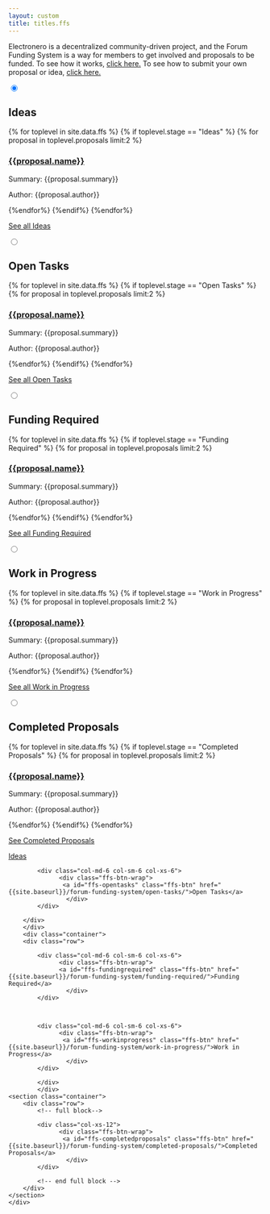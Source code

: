```yaml
---
layout: custom
title: titles.ffs
---
```

<div class="ffs">
   <div class="desktop">
        <div class="container description" >
               <p>Electronero is a decentralized community-driven project, and the Forum Funding System is a way for members to get involved and proposals to be funded. To see how it works, <a href="">click here.</a> To see how to submit your own proposal or idea, <a href="">click here.</a></p>
        </div>
        <section class="container">
            <div class="row">
                <div class="col-lg-12 col-md-12 col-sm-12 col-xs-12">
                    <div class="tabPanel-widget">
                        <label for="tab-1" tabindex="0"></label>
                            <input id="tab-1" type="radio" name="tabs" aria-hidden="true" checked>
                                <h2>Ideas</h2>
                                <div class="tabPanel-content">           
                                    {% for toplevel in site.data.ffs %}
                                          {% if toplevel.stage == "Ideas" %}
                                            {% for proposal in toplevel.proposals limit:2 %}
                                                <h3><a href="{{site.baseurl}}/{{proposal.url}}">{{proposal.name}}</a></h3>
                                                <p>Summary: {{proposal.summary}}</p>
                                                <p>Author: {{proposal.author}}</p>
                                            {%endfor%}
                                          {%endif%}
                                        {%endfor%}
                                        <div class="row center-xs">
                                        <p><a href="{{site.baseurl}}/forum-funding-system/ideas/" class="btn-link btn-fixed">See all Ideas</a></p>
                                        </div>
                                </div>
                                <label for="tab-2" tabindex="0"></label>
                                <input id="tab-2" type="radio" name="tabs" aria-hidden="true">
                                    <h2>Open Tasks</h2>
                                    <div class="tabPanel-content">
                                       {% for toplevel in site.data.ffs %}
                                          {% if toplevel.stage == "Open Tasks" %}
                                            {% for proposal in toplevel.proposals limit:2 %}
                                                <h3><a href="{{site.baseurl}}/{{proposal.url}}">{{proposal.name}}</a></h3>
                                                <p>Summary: {{proposal.summary}}</p>
                                                <p>Author: {{proposal.author}}</p>
                                            {%endfor%}
                                          {%endif%}
                                        {%endfor%}
                                        <div class="row center-xs"><p><a href="{{site.baseurl}}/forum-funding-system/open-tasks/" class="btn-link btn-fixed">See all Open Tasks</a></p>
                                        </div>
                                    </div>
                                    <label for="tab-3" tabindex="0"></label>
                                    <input id="tab-3" type="radio" name="tabs" aria-hidden="true">
                                    <h2>Funding Required</h2>
                                    <div class="tabPanel-content">
                                       {% for toplevel in site.data.ffs %}
                                          {% if toplevel.stage == "Funding Required" %}
                                            {% for proposal in toplevel.proposals limit:2 %}
                                                <h3><a href="{{site.baseurl}}/{{proposal.url}}">{{proposal.name}}</a></h3>
                                                <p>Summary: {{proposal.summary}}</p>
                                                <p>Author: {{proposal.author}}</p>
                                            {%endfor%}
                                          {%endif%}
                                        {%endfor%}
                                        <div class="row center-xs">
                                        <p><a href="{{site.baseurl}}/forum-funding-system/funding-required/" class="btn-link btn-fixed">See all Funding Required</a></p>
                                        </div>
                                    </div>
                                    <label for="tab-4" tabindex="0"></label>
                                    <input id="tab-4" type="radio" name="tabs" aria-hidden="true">
                                    <h2>Work in Progress</h2>
                                    <div class="tabPanel-content">
                                       {% for toplevel in site.data.ffs %}
                                          {% if toplevel.stage == "Work in Progress" %}
                                            {% for proposal in toplevel.proposals limit:2 %}
                                                <h3><a href="{{site.baseurl}}/{{proposal.url}}">{{proposal.name}}</a></h3>
                                                <p>Summary: {{proposal.summary}}</p>
                                                <p>Author: {{proposal.author}}</p>
                                            {%endfor%}
                                          {%endif%}
                                        {%endfor%}
                                        <div class="row center-xs">
                                        <p><a href="{{site.baseurl}}/forum-funding-system/work-in-progress/" class="btn-link btn-fixed">See all Work in Progress</a></p>
                                        </div>
                                    </div>
                                    <label for="tab-5" tabindex="0"></label>
                                    <input id="tab-5" type="radio" name="tabs" aria-hidden="true">
                                    <h2>Completed Proposals</h2>
                                    <div class="tabPanel-content">
                                       {% for toplevel in site.data.ffs %}
                                          {% if toplevel.stage == "Completed Proposals" %}
                                            {% for proposal in toplevel.proposals limit:2 %}
                                                <h3><a href="{{site.baseurl}}/{{proposal.url}}">{{proposal.name}}</a></h3>
                                                <p>Summary: {{proposal.summary}}</p>
                                                <p>Author: {{proposal.author}}</p>
                                            {%endfor%}
                                          {%endif%}
                                        {%endfor%}
                                        <div class="row center-xs">
                                        <p><a href="{{site.baseurl}}/forum-funding-system/completed-proposals/" class="btn-link btn-fixed">See Completed Proposals</a></p>
                                        </div>
                                    </div>
                                  </div>
                </div>
            </div>
        </section>
    </div>
    <div class="mobile">
       <div class="container">
        <div class="row"> 
               <div class="col-md-6 col-sm-6 col-xs-6">
                  <div class="ffs-btn-wrap">
                   <a id="ffs-ideas" class="ffs-btn" href="{{site.baseurl}}/forum-funding-system/ideas/">Ideas
                    </a>
                  </div>
                </div>
            

            <div class="col-md-6 col-sm-6 col-xs-6">
                  <div class="ffs-btn-wrap">
                   <a id="ffs-opentasks" class="ffs-btn" href="{{site.baseurl}}/forum-funding-system/open-tasks/">Open Tasks</a>
                    </div>
            </div>
            
        </div>
        </div>
        <div class="container">
        <div class="row"> 
           
            <div class="col-md-6 col-sm-6 col-xs-6">
                  <div class="ffs-btn-wrap">
                  <a id="ffs-fundingrequired" class="ffs-btn" href="{{site.baseurl}}/forum-funding-system/funding-required/">Funding Required</a>
                    </div>
            </div>
            

            
            <div class="col-md-6 col-sm-6 col-xs-6">
                  <div class="ffs-btn-wrap">
                   <a id="ffs-workinprogress" class="ffs-btn" href="{{site.baseurl}}/forum-funding-system/work-in-progress/">Work in Progress</a>
                    </div>
            </div>
            
            </div>
            </div>
    <section class="container">
        <div class="row">      
            <!-- full block-->
            
            <div class="col-xs-12">
                  <div class="ffs-btn-wrap">
                   <a id="ffs-completedproposals" class="ffs-btn" href="{{site.baseurl}}/forum-funding-system/completed-proposals/">Completed Proposals</a>
                    </div>
            </div>
            
            <!-- end full block -->
        </div>
    </section>
    </div>
</div>
